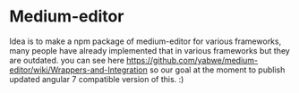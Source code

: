 # Medium-editor
Idea is to make a npm package of medium-editor for various frameworks, many people have already implemented that in various frameworks but they are outdated. you can see here https://github.com/yabwe/medium-editor/wiki/Wrappers-and-Integration so our goal at the moment to publish updated angular 7 compatible version of this. :)

